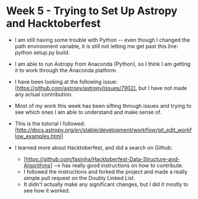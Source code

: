 

# Week 5 - Trying to Set Up Astropy and Hacktoberfest

- I am still having some trouble with Python -- even though I changed the path environment variable, it is still not letting me get
past this line: python setup.py build. 

- I am able to run Astropy from Anaconda (Python), so I think I am getting it to work through the Anaconda platform. 

- I have been looking at the following issue: [https://github.com/astropy/astropy/issues/7902], but I have not made any actual contribution.
- Most of my work this week has been sifting through issues and trying to see which ones I am able to understand and make sense of. 

- This is the tutorial I followed: [http://docs.astropy.org/en/stable/development/workflow/git_edit_workflow_examples.html]

- I learned more about Hacktoberfest, and did a search on Github:
  - [https://github.com/fasinha/Hacktoberfest-Data-Structure-and-Algorithms] --> has really good instructions on how to contribute.
  - I followed the instructions and forked the project and made a really simple pull request on the Doubly Linked List.
  - It didn't actually make any significant changes, but I did it mostly to see how it worked.
